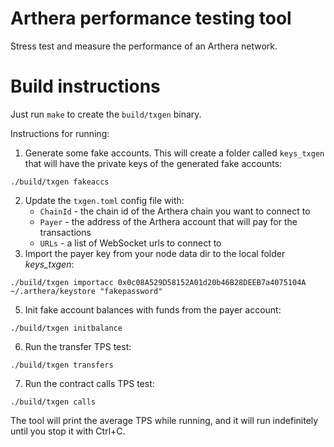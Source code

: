 # Arthera performance testing tool
Stress test and measure the performance of an Arthera network.

# Build instructions
Just run `make` to create the `build/txgen` binary.

Instructions for running:

1. Generate some fake accounts. This will create a folder called `keys_txgen` that will have the private keys of the generated fake accounts:
```shell
./build/txgen fakeaccs
```
2. Update the `txgen.toml` config file with:
    - `ChainId` - the chain id of the Arthera chain you want to connect to
    - `Payer` - the address of the Arthera account that will pay for the transactions
    - `URLs` - a list of WebSocket urls to connect to
3. Import the payer key from your node data dir to the local folder _keys_txgen_:
```shell
./build/txgen importacc 0x0c08A529D58152A01d20b46B28DEEB7a4075104A ~/.arthera/keystore "fakepassword"
```

5. Init fake account balances with funds from the payer account:
```shell
./build/txgen initbalance
```

6. Run the transfer TPS test:
```shell
./build/txgen transfers
```

7. Run the contract calls TPS test:
```shell
./build/txgen calls
```

The tool will print the average TPS while running, and it will run indefinitely until you stop it with Ctrl+C.
